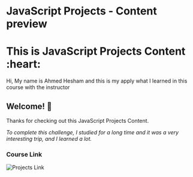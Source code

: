 # JavaScript Projects - Content preview

<h1>
  This is JavaScript Projects Content :heart:
</h1>

<p class="para">Hi, My name is Ahmed Hesham and this is my apply what I learned in this course with the instructor</p>

## Welcome! 👋

Thanks for checking out this JavaScript Projects Content.

_To complete this challenge, I studied for a long time and it was a very interesting trip, and I learned a lot._

### Course Link

![Projects Link](https://www.youtube.com/watch?v=fA_tWwPMapM&list=PLpwngcHZlPadhRwryAXw3mJWX5KH3T5L3&index=1)
